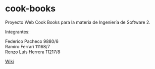 cook-books
==========

Proyecto Web Cook Books para la materia de Ingeniería de Software 2.

Integrantes:

Federico Pacheco  9880/6<br>
Ramiro Ferrari    11168/7<br>
Renzo Luis Herrera 11217/8 <br>

<a href="https://github.com/FEDE0D/cook-books/wiki">Wiki</a>
